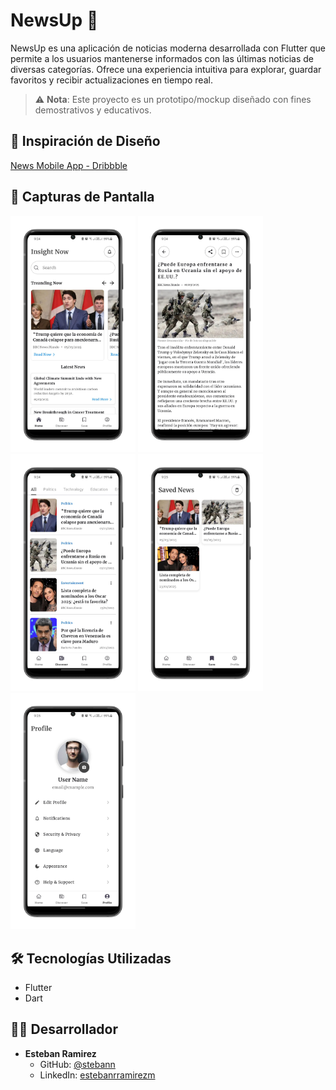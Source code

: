 # NewsUp 📰

NewsUp es una aplicación de noticias moderna desarrollada con Flutter que permite a los usuarios mantenerse informados con las últimas noticias de diversas categorías. Ofrece una experiencia intuitiva para explorar, guardar favoritos y recibir actualizaciones en tiempo real.

> ⚠️ **Nota**: Este proyecto es un prototipo/mockup diseñado con fines demostrativos y educativos.

## 🎨 Inspiración de Diseño
[News Mobile App - Dribbble](https://dribbble.com/shots/25403026-News-Mobile-App)

## 📱 Capturas de Pantalla

<p float="left">
  <img src="assets\github-screenshots\news-photo-1.png" width="200" />
  <img src="assets\github-screenshots\news-photo-2.png" width="200" />
  <img src="assets\github-screenshots\news-photo-3.png" width="200" />
  <img src="assets\github-screenshots\news-photo-4.png" width="200" />
  <img src="assets\github-screenshots\news-photo-5.png" width="200" />
</p>

## 🛠️ Tecnologías Utilizadas
- Flutter
- Dart

## 👨‍💻 Desarrollador

- **Esteban Ramirez**
   - GitHub: [@stebann](https://github.com/stebann)
   - LinkedIn: [estebanrramirezm](https://linkedin.com/in/estebanrramirezm)

